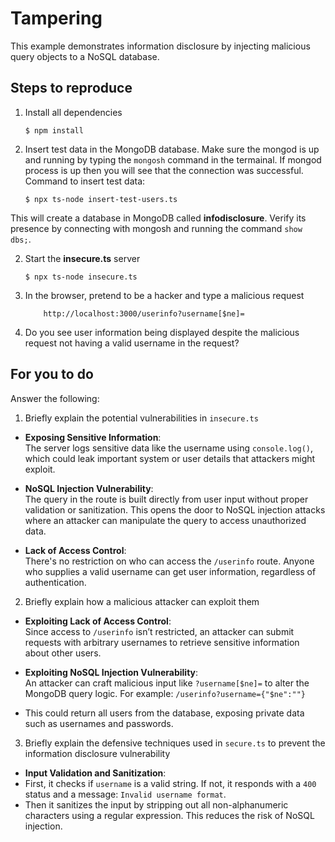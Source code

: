 # Tampering

This example demonstrates information disclosure by injecting malicious query objects to a NoSQL database.

## Steps to reproduce

1. Install all dependencies

    `$ npm install`

2. Insert test data in the MongoDB database. Make sure the mongod is up and running by typing the `mongosh` command in the termainal. If mongod process is up then you will see that the connection was successful. Command to insert test data:

    `$ npx ts-node insert-test-users.ts`

This will create a database in MongoDB called __infodisclosure__. Verify its presence by connecting with mongosh and running the command `show dbs;`.

2. Start the **insecure.ts** server

    `$ npx ts-node insecure.ts`

3. In the browser, pretend to be a hacker and type a malicious request

    ```
        http://localhost:3000/userinfo?username[$ne]=
    ```

4. Do you see user information being displayed despite the malicious request not having a valid username in the request?

## For you to do

Answer the following:

1. Briefly explain the potential vulnerabilities in `insecure.ts`

- **Exposing Sensitive Information**:  
  The server logs sensitive data like the username using `console.log()`, which could leak important system or user details that attackers might exploit.

- **NoSQL Injection Vulnerability**:  
  The query in the route is built directly from user input without proper validation or sanitization. This opens the door to NoSQL injection attacks where an attacker can manipulate the query to access unauthorized data.

- **Lack of Access Control**:  
  There's no restriction on who can access the `/userinfo` route. Anyone who supplies a valid username can get user information, regardless of authentication.

2. Briefly explain how a malicious attacker can exploit them

- **Exploiting Lack of Access Control**:  
  Since access to `/userinfo` isn’t restricted, an attacker can submit requests with arbitrary usernames to retrieve sensitive information about other users.

- **Exploiting NoSQL Injection Vulnerability**:  
  An attacker can craft malicious input like `?username[$ne]=` to alter the MongoDB query logic. For example: `/userinfo?username={"$ne":""}`
- This could return all users from the database, exposing private data such as usernames and passwords.

3. Briefly explain the defensive techniques used in `secure.ts` to prevent the information disclosure vulnerability

- **Input Validation and Sanitization**:
- First, it checks if `username` is a valid string. If not, it responds with a `400` status and a message: `Invalid username format`.
- Then it sanitizes the input by stripping out all non-alphanumeric characters using a regular expression. This reduces the risk of NoSQL injection.

